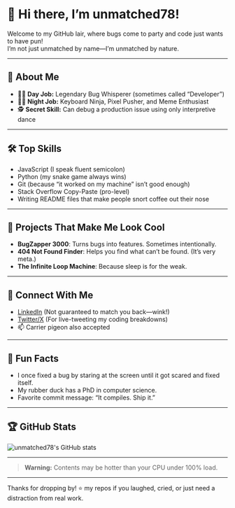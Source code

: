 # 👋 Hi there, I’m unmatched78!

Welcome to my GitHub lair, where bugs come to party and code just wants to have pun!  
I’m not just unmatched by name—I’m unmatched by nature.

---

## 🚀 About Me

- 🦸‍♂️ **Day Job:** Legendary Bug Whisperer (sometimes called “Developer”)
- 🧑‍💻 **Night Job:** Keyboard Ninja, Pixel Pusher, and Meme Enthusiast
- 🕵️ **Secret Skill:** Can debug a production issue using only interpretive dance

---

## 🛠 Top Skills

- JavaScript (I speak fluent semicolon)
- Python (my snake game always wins)
- Git (because “it worked on my machine” isn’t good enough)
- Stack Overflow Copy-Paste (pro-level)
- Writing README files that make people snort coffee out their nose

---

## 🌟 Projects That Make Me Look Cool

- **BugZapper 3000**: Turns bugs into features. Sometimes intentionally.
- **404 Not Found Finder**: Helps you find what can’t be found. (It’s very meta.)
- **The Infinite Loop Machine**: Because sleep is for the weak.

---

## 🤝 Connect With Me

- [LinkedIn](https://www.linkedin.com/in/unmatched78/) (Not guaranteed to match you back—wink!)
- [Twitter/X](https://twitter.com/unmatched78) (For live-tweeting my coding breakdowns)
- 📫 Carrier pigeon also accepted

---

## 🤔 Fun Facts

- I once fixed a bug by staring at the screen until it got scared and fixed itself.
- My rubber duck has a PhD in computer science.
- Favorite commit message: “It compiles. Ship it.”

---

## 🏆 GitHub Stats

![unmatched78's GitHub stats](https://github-readme-stats.vercel.app/api?username=unmatched78&show_icons=true&theme=radical)

---

> **Warning:** Contents may be hotter than your CPU under 100% load.

---

Thanks for dropping by! ⭐️ my repos if you laughed, cried, or just need a distraction from real work.
